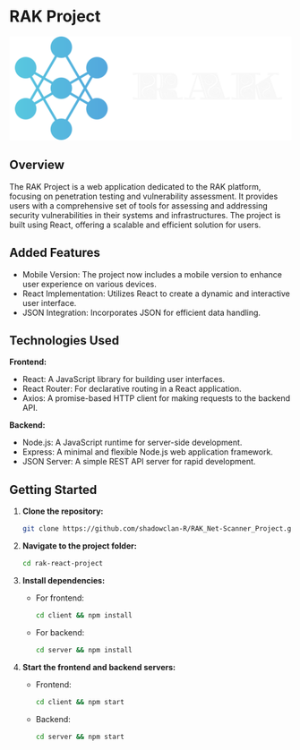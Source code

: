 # RAK Project

![RAK Logo](src/img/logoHeader.png)

## Overview
The RAK Project is a web application dedicated to the RAK platform, focusing on penetration testing and vulnerability assessment. It provides users with a comprehensive set of tools for assessing and addressing security vulnerabilities in their systems and infrastructures. The project is built using React, offering a scalable and efficient solution for users.

## Added Features

- Mobile Version: The project now includes a mobile version to enhance user experience on various devices.
- React Implementation: Utilizes React to create a dynamic and interactive user interface.
- JSON Integration: Incorporates JSON for efficient data handling.

## Technologies Used
**Frontend:**
- React: A JavaScript library for building user interfaces.
- React Router: For declarative routing in a React application.
- Axios: A promise-based HTTP client for making requests to the backend API.

**Backend:**
- Node.js: A JavaScript runtime for server-side development.
- Express: A minimal and flexible Node.js web application framework.
- JSON Server: A simple REST API server for rapid development.

## Getting Started
1. **Clone the repository:**
    ```bash
    git clone https://github.com/shadowclan-R/RAK_Net-Scanner_Project.git
    ```

2. **Navigate to the project folder:**
    ```bash
    cd rak-react-project
    ```

3. **Install dependencies:**
    - For frontend:
        ```bash
        cd client && npm install
        ```
    - For backend:
        ```bash
        cd server && npm install
        ```

4. **Start the frontend and backend servers:**
    - Frontend:
        ```bash
        cd client && npm start
        ```
    - Backend:
        ```bash
        cd server && npm start
        ```
